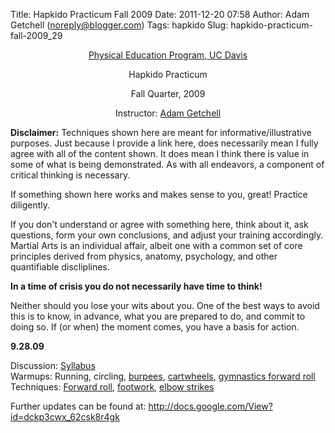 Title: Hapkido Practicum Fall 2009
Date: 2011-12-20 07:58
Author: Adam Getchell (noreply@blogger.com)
Tags: hapkido
Slug: hapkido-practicum-fall-2009_29

<div style="text-align: center;">

<span style="font-size: 100%;"><span id="hpy.">[Physical Education
Program, UC
Davis](http://pe.ucdavis.edu/Site/Welcome.html "Physical Education Program, UC Davis")</span></span>

</div>

<div style="text-align: center;">

<span style="font-size: 100%;">Hapkido Practicum</span>

</div>

<div style="text-align: center;">

<span style="font-size: 100%;">Fall Quarter, 2009</span>

</div>

<div style="text-align: center;">

<span style="font-size: 100%;">Instructor: <span id="ra44">[Adam
Getchell](mailto:acgetchell@ucdavis.edu "Adam Getchell")</span></span>

</div>

  
**Disclaimer:** Techniques shown here are meant for
informative/illustrative purposes. Just because I provide a link here,
does necessarily mean I fully agree with all of the content shown. It
does mean I think there is value in some of what is being demonstrated.
As with all endeavors, a component of critical thinking is necessary.  
  
If something shown here works and makes sense to you, great! Practice
diligently.  
  
If you don't understand or agree with something here, think about it,
ask questions, form your own conclusions, and adjust your training
accordingly. Martial Arts is an individual affair, albeit one with a
common set of core principles derived from physics, anatomy, psychology,
and other quantifiable discliplines.  
  
**In a time of crisis you do not necessarily have time to think!**  
  
Neither should you lose your wits about you. One of the best ways to
avoid this is to know, in advance, what you are prepared to do, and
commit to doing so. If (or when) the moment comes, you have a basis for
action.  
  
**9.28.09**  
  
Discussion:
[Syllabus](https://smartsite.ucdavis.edu/portal/site/1924da01-b95f-4e91-88be-9e8e22365851/page/decb05ac-7ae1-4341-aeff-7625bfac684e)  
Warmups: Running, circling, <span
id="r0jw">[burpees](http://www.youtube.com/watch?v=7MGljX4bbps "burpee")</span>,
<span
id="khx1">[cartwheels](http://www.youtube.com/watch?v=k3Z5Ag9AGgY "Gymnastics: steps to do a cartwheel")</span>,
<span id="sd06">[gymnastics forward
roll](http://www.youtube.com/watch?v=xS6nOqP4GpQ "Basic Movements in Gymnastics")</span>  
Techniques: <span id="ui21">[Forward
roll](http://www.youtube.com/watch?v=G6bky8UEug8 "Forward roll hankido style")</span>,
<span
id="f7lx">[footwork](http://www.youtube.com/watch?v=zu-tix0pdQY "MMA Footwork Secrets for Striking Power")</span>,
<span id="c0.s">[elbow
strikes](http://www.youtube.com/watch?v=LhezbNHHYno "Elbow strike tutorial")</span>  
  
  
Further updates can be found at:
<http://docs.google.com/View?id=dckp3cwx_62csk8r4gk>

</p>

